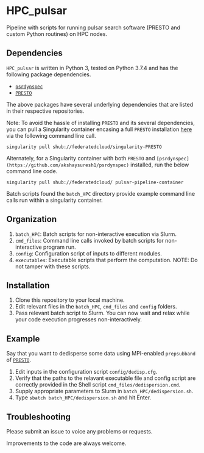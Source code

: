 # HPC_pulsar
Pipeline with scripts for running pulsar search software (PRESTO and custom Python routines) on HPC nodes.

## Dependencies
```HPC_pulsar``` is written in Python 3, tested on Python 3.7.4 and has the following package dependencies.
- <a href="https://github.com/akshaysuresh1/psrdynspec">```psrdynspec```</a>
- <a href="https://github.com/scottransom/presto">```PRESTO```</a>

The above packages have several underlying dependencies that are listed in their respective repositories.

Note: To avoid the hassle of installing ```PRESTO``` and its several dependencies, you can pull a Singularity container encasing a full ```PRESTO``` installation <a href="https://singularity-hub.org/collections/4510">here </a> via the following command line call.
```
singularity pull shub://federatedcloud/singularity-PRESTO
```

Alternately, for a Singularity container with both ```PRESTO``` and ```[psrdynspec](https://github.com/akshaysuresh1/psrdynspec)``` installed, run the below command line code.
```
singularity pull shub://federatedcloud/ pulsar-pipeline-container
```

Batch scripts found the ```batch_HPC``` directory provide example command line calls run within a singularity container.

## Organization
1. ```batch_HPC```: Batch scripts for non-interactive execution via Slurm.
2. ```cmd_files```: Command line calls invoked by batch scripts for non-interactive program run.
3. ```config```: Configuration script of inputs to different modules.
4. ```executables```: Executable scripts that perform the computation. NOTE: Do not tamper with these scripts.

## Installation
1. Clone this repository to your local machine.
2. Edit relevant files in the ```batch_HPC```, ```cmd_files``` and ```config``` folders.
3. Pass relevant batch script to Slurm. You can now wait and relax while your code execution progresses non-interactively.

## Example
Say that you want to dedisperse some data using MPI-enabled ```prepsubband``` of <a href="https://github.com/scottransom/presto">```PRESTO```</a>.
1. Edit inputs in the configuration script ```config/dedisp.cfg```.
2. Verify that the paths to the relavant executable file and config script are correctly provided in the Shell script ```cmd_files/dedispersion.cmd```.
3. Supply appropriate parameters to Slurm in ```batch_HPC/dedispersion.sh```.
4. Type ```sbatch batch_HPC/dedispersion.sh``` and hit Enter.

## Troubleshooting
Please submit an issue to voice any problems or requests.

Improvements to the code are always welcome.
